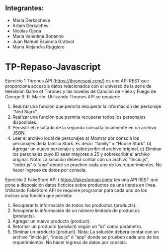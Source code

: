## Integrantes: 
- Maria Derkacheva
- Artem Derkachev
- Nicolas Ojeda
- Maria Valentina Bonanno
- Juan Nahuel Espinola Grativol
- Maria Alejandra Ruggiero

   
# TP-Repaso-Javascript

Ejercicio 1
Thrones API (https://thronesapi.com/) es una API REST que proporciona acceso a datos
relacionados con el universo de la serie de televisión Game of Thrones y las novelas de Canción de
Hielo y Fuego de George R. R. Martin. Utilizando Thrones API se requiere:
1. Realizar una función que permita recuperar la información del personaje “Ned Stark”.
2. Realizar una función que permita recuperar todos los personajes disponibles.
3. Persistir el resultado de la segunda consulta localmente en un archivo JSON.
4. Leer el archivo local de personajes
a) Mostrar por consola los personajes de la familia Stark. Es decir: “family” = “House
Stark”.
b) Agregar un nuevo personaje y sobrescribir el archivo original.
c) Eliminar los personajes cuyo ID sean mayores a 25 y sobrescribir el archivo original.
Nota: La solución deberá contar con un archivo “inicio.js”, “index.js” ó “app” donde se prueben
cada uno de los requerimientos. No hacer ingreso de datos por consola.

Ejercicio 2
FakeStore API ( https://fakestoreapi.com/ )es una API REST que pone a disposición datos ficticios
sobre productos de una tienda en línea. Utilizando FakeStore API se requiere programar para cada
uno de los incisos una función que permita:
1. Recuperar la información de todos los productos (products).
2. Recuperar la información de un número limitado de productos (products).
3. Agregar un nuevo producto (product).
4. Retornar un producto (product) según un “id” como parámetro.
5. Eliminar un producto (product).
Nota: La solución deberá contar con un archivo “inicio.js”, “index.js” ó “app” donde se prueben
cada uno de los requerimientos. No hacer ingreso de datos por consola. 
